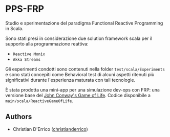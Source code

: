 # PPS-FRP
Studio e sperimentazione del paradigma Functional Reactive Programming in Scala.

Sono stati presi in considerazione due solution framework scala per il supporto alla programmazione reattiva:
- `Reactive Monix`
- `Akka Streams`

Gli esperimenti condotti sono contenuti nella folder `test/scala/Experiments` e sono stati concepiti come Behavioral test di alcuni aspetti ritenuti più significativi durante l'esperienza maturata con tali tecnologie.

È stata prodotta una mini-app per una simulazione dev-ops con FRP: una versione base del [John Conway's Game of Life](https://it.wikipedia.org/wiki/Gioco_della_vita).
Codice disponibile a `main/scala/ReactiveGameOfLife`.

## Authors
- Christian D'Errico ([christianderrico](https://github.com/christianderrico))

